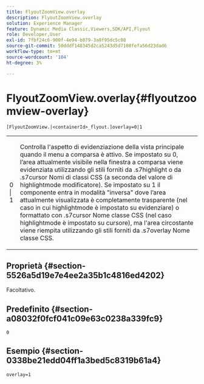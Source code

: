 ```yaml
---
title: FlyoutZoomView.overlay
description: FlyoutZoomView.overlay
solution: Experience Manager
feature: Dynamic Media Classic,Viewers,SDK/API,Flyout
role: Developer,User
exl-id: 7fbf24c6-900f-4e94-b879-3a8f95dc5c08
source-git-commit: 50dddf148345d2ca5243d5d7108fefa56d23dad6
workflow-type: tm+mt
source-wordcount: '104'
ht-degree: 3%

---
```


# FlyoutZoomView.overlay{#flyoutzoomview-overlay}

`[FlyoutZoomView.|<containerId>_flyout.]overlay=0|1`

<table id="table_D052090D052D4273B37872C0C7E09E4B"> 
 <tbody> 
  <tr> 
   <td colname="col1"> <p><span class="codeph"> 0 | 1</span> </p> </td> 
   <td colname="col2"> <p> Controlla l'aspetto di evidenziazione della vista principale quando il menu a comparsa è attivo. Se impostato su <span class="codeph"> 0</span>, l’area attualmente visibile nella finestra a comparsa viene evidenziata utilizzando gli stili forniti da <span class="codeph"> .s7highlight</span> o da <span class="codeph"> .s7cursor</span> Nomi di classi CSS (a seconda del valore di <span class="codeph"> highlightmode</span> modificatore). Se impostato su <span class="codeph"> 1</span> il componente entra in modalità "inversa" dove l’area attualmente visualizzata è completamente trasparente (nel caso in cui <span class="codeph"> highlightmode</span> è impostato su <span class="codeph"> evidenziare</span>) o formattato con <span class="codeph"> .s7cursor</span> Nome classe CSS (nel caso <span class="codeph"> highlightmode</span> è impostato su <span class="codeph"> cursore</span>), ma l'area circostante viene riempita utilizzando gli stili forniti da <span class="codeph"> .s7overlay</span> Nome classe CSS. </p> </td> 
  </tr> 
 </tbody> 
</table>

## Proprietà {#section-5526a5d19e7e4ee2a35b1c4816ed4202}

Facoltativo.

## Predefinito {#section-a08032f0fcf041c09e63c0238a339fc9}

`0`

## Esempio {#section-0338be21edd04ff1a3bed5c8319b61a4}

`overlay=1`
